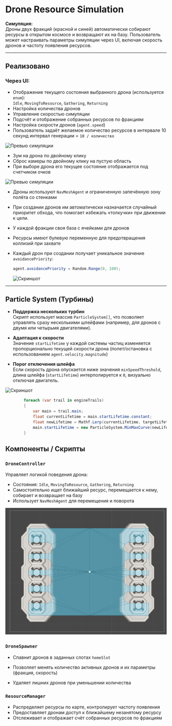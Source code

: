 # Drone Resource Simulation

**Симуляция:**  
Дроны двух фракций (красной и синей) автоматически собирают ресурсы в открытом космосе и возвращают их на базу. Пользователь может настраивать параметры симуляции через UI, включая скорость дронов и частоту появления ресурсов.

---

## Реализовано

### Через UI:
- Отображение текущего состояния выбранного дрона (используется `enum`):  
  `Idle`, `MovingToResource`, `Gathering`, `Returning`
- Настройка количества дронов
- Управление скоростью симуляции
- Подсчёт и отображение собранных ресурсов по фракциям
- Настройка скорости дронов (`agent.speed`)
- Пользователь задаёт желаемое количество ресурсов в интервале 10 секунд интервал генерации = `10 / количество`
  
![Превью симуляции](Gifs/startgame.gif)

- Зум на дрона по двойному клику  
- Сброс камеры по двойному клику на пустую область
- При выборе дрона его текущее состояние отображается под счетчиком очков
  
![Превью симуляции](Gifs/camerazoom.gif)

- Дроны используют `NavMeshAgent` и ограниченную запечённую зону полёта со стенками
- При создании дронов им автоматически назначается случайный приоритет обхода, что помогает избежать «толкучки» при движении к цели.
- У каждой фракции своя база с ячейками для дронов
- Ресурсы имеют булевую переменную для предотвращения коллизий при захвате
- Каждый дрон при создании получает уникальное значение `avoidancePriority`:
  ```csharp
  agent.avoidancePriority = Random.Range(0, 100);
  ```
  
  ![Скриншот](Gifs/navmesh.gif)

---
## Particle System (Турбины)

- **Поддержка нескольких турбин**  
  Скрипт использует массив `ParticleSystem[]`, что позволяет управлять сразу несколькими шлейфами (например, для дронов с двумя или четырьмя двигателями).

- **Адаптация к скорости**  
  Значение `startLifetime` у каждой системы частиц изменяется пропорционально текущей скорости дрона (полет/остановка с использованием `agent.velocity.magnitude`)

- **Порог отключения шлейфа**  
  Если скорость дрона опускается ниже значения `minSpeedThreshold`, длина шлейфа (`startLifetime`) интерполируется к `0`, визуально отключая двигатель.
  
![Скриншот](Gifs/FlameOfTurbine.gif)

```csharp
        foreach (var trail in engineTrails)
        {
            var main = trail.main;
            float currentLifetime = main.startLifetime.constant;
            float newLifetime = Mathf.Lerp(currentLifetime, targetLifetime, Time.deltaTime * fadeSpeed);
            main.startLifetime = new ParticleSystem.MinMaxCurve(newLifetime);
        }
```

## Компоненты / Скрипты

### `DroneController`
Управляет логикой поведения дрона:
- Состояния: `Idle`, `MovingToResource`, `Gathering`, `Returning`
- Самостоятельно ищет ближайший ресурс, перемещается к нему, собирает и возвращает на базу
- Использует `NavMeshAgent` для перемещения и поворота
  
![Скриншот сетки](Gifs/bake.png)

### `DroneSpawner`
- Спавнит дронов в заданных слотах `homeSlot`

- Позволяет менять количество активных дронов и их параметры (фракция, скорость)
- Удаляет лишних дронов при уменьшении количества

### `ResourceManager`
- Распределяет ресурсы по карте, контролирует частоту появления
- Предоставляет дронам доступ к ближайшему незанятому ресурсу
- Отслеживает и отображает счёт собранных ресурсов по фракциям
